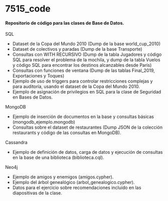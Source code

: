# 7515_code

#### Repositorio de código para las clases de Base de Datos.

SQL

- Dataset de la Copa del Mundo 2010 (Dump de la base world_cup_2010)
- Dataset de colectivos y paradas (Dump de la base Transporte)
- Consultas con WITH RECURSIVO (Dump de la tabla Jugadores y código SQL para resolver el problema de la mochila, y dump de la tabla Vuelos y código SQL para encontrar los destinos alcanzables desde París)
- Consultas con funciones de ventana (Dump de las tablas Final_2019, Exportaciones y Toques)
- Ejemplo de uso de triggers para controlar restricciones complejas y para auditoría, usando el dataset de la Copa del Mundo 2010.
- Ejemplo de asignación de privilegios en SQL para la clase de Seguridad en Bases de Datos.

MongoDB

- Ejemplo de inserción de documentos en la base y consultas básicas (mongodb_ejemplo.mongodb)
- Consultas sobre el dataset de restaurantes (Dump JSON de la colección restaurants y código de las consultas en MongoDB).

Cassandra

- Ejemplo de definición de datos, carga de datos y ejecución de consultas en la base de una biblioteca (biblioteca.cql).

Neo4j

- Ejemplo de amigos y enemigos (amigos.cypher).
- Ejemplo del árbol genealógico (arbol_genealogico.cypher).
- Datos para el ejercicio sobre recomendaciones incluído en las diapositivas de la clase.
